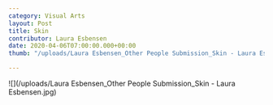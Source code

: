 ```yaml
---
category: Visual Arts
layout: Post
title: Skin
contributor: Laura Esbensen
date: 2020-04-06T07:00:00.000+00:00
thumb: "/uploads/Laura Esbensen_Other People Submission_Skin - Laura Esbensen.jpg"

---
```

![](/uploads/Laura Esbensen_Other People Submission_Skin - Laura Esbensen.jpg)